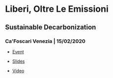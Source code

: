 # Liberi, Oltre Le Emissioni

## Sustainable Decarbonization

### Ca'Foscari Venezia | 15/02/2020

* [Event](https://opencollective.com/liberi-oltre2/events/liberi-oltre-le-illusioni-15-16-02-2020-4acf4971)

* [Slides]()

* [Video](https://www.youtube.com/watch?v=___0U6uikPA)
